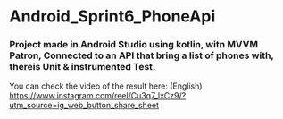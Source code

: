 # Android_Sprint6_PhoneApi
### Project made in Android Studio using kotlin, witn MVVM Patron, Connected to an API that bring a list of phones with, thereis Unit &amp; instrumented Test.

You can check the video of the result here: (English)
https://www.instagram.com/reel/Cu3q7_lxCz9/?utm_source=ig_web_button_share_sheet
